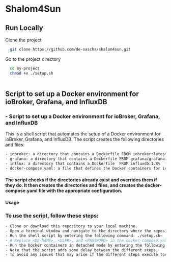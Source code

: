 # Shalom4Sun
## Run Locally

Clone the project

```bash
  git clone https://github.com/de-sascha/shalom4sun.git
```

Go to the project directory

```bash
  cd my-project
  chmod +x ./setup.sh
  
```

## Script to set up a Docker environment for ioBroker, Grafana, and InfluxDB


### - Script to set up a Docker environment for ioBroker, Grafana, and InfluxDB


This is a shell script that automates the setup of a Docker environment for ioBroker, Grafana, and InfluxDB. The script creates the following directories and files:
```bash
- iobroker: a directory that contains a Dockerfile FROM iobroker:latest
- grafana: a directory that contains a Dockerfile FROM grafana/grafana:latest
- influx: a directory that contains a Dockerfile  FROM influxdb:1.8%
- docker-compose.yaml: a file that defines the Docker containers for ioBroker, Grafana, and InfluxDB
```
#### The script checks if the directories already exist and overrides them if they do. It then creates the directories and files, and creates the docker-compose.yaml file with the appropriate configuration.

#### Usage
### To use the script, follow these steps:

```bash
- Clone or download this repository to your local machine.
- Open a terminal window and navigate to the directory where the repository is located.
- Run the shell script by entering the following command: ./setup.sh<
- # Replace <DB-NAME>, <USER>, and <PASSWORD> in the docker-compose.yaml file with appropriate values.
- Run the Docker containers in detached mode by entering the following command: docker-compose up -d
- Note that the script adds some delay between the different steps.
- To avoid any issues that may arise if the different steps execute too quickly.
  
```





